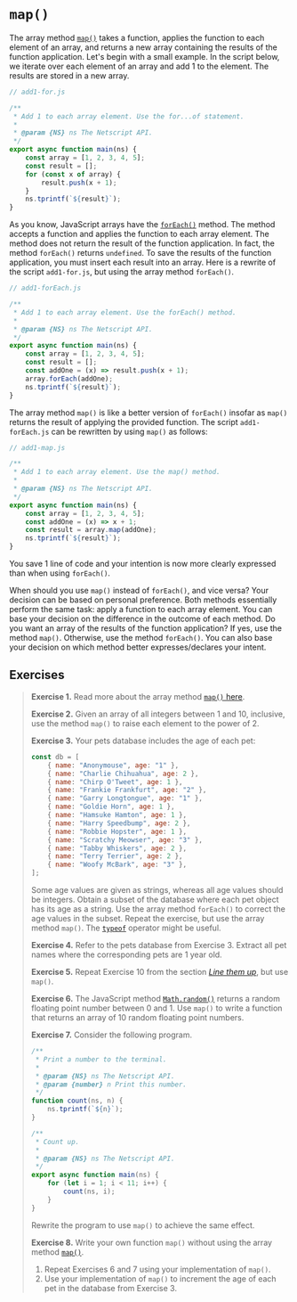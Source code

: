 # `map()`

The array method
[`map()`](https://developer.mozilla.org/en-US/docs/Web/JavaScript/Reference/Global_Objects/Array/map)
takes a function, applies the function to each element of an array, and returns
a new array containing the results of the function application. Let's begin with
a small example. In the script below, we iterate over each element of an array
and add 1 to the element. The results are stored in a new array.

```js
// add1-for.js

/**
 * Add 1 to each array element. Use the for...of statement.
 *
 * @param {NS} ns The Netscript API.
 */
export async function main(ns) {
    const array = [1, 2, 3, 4, 5];
    const result = [];
    for (const x of array) {
        result.push(x + 1);
    }
    ns.tprintf(`${result}`);
}
```

As you know, JavaScript arrays have the
[`forEach()`](https://developer.mozilla.org/en-US/docs/Web/JavaScript/Reference/Global_Objects/Array/forEach)
method. The method accepts a function and applies the function to each array
element. The method does not return the result of the function application. In
fact, the method `forEach()` returns `undefined`. To save the results of the
function application, you must insert each result into an array. Here is a
rewrite of the script `add1-for.js`, but using the array method `forEach()`.

```js
// add1-forEach.js

/**
 * Add 1 to each array element. Use the forEach() method.
 *
 * @param {NS} ns The Netscript API.
 */
export async function main(ns) {
    const array = [1, 2, 3, 4, 5];
    const result = [];
    const addOne = (x) => result.push(x + 1);
    array.forEach(addOne);
    ns.tprintf(`${result}`);
}
```

The array method `map()` is like a better version of `forEach()` insofar as
`map()` returns the result of applying the provided function. The script
`add1-forEach.js` can be rewritten by using `map()` as follows:

```js
// add1-map.js

/**
 * Add 1 to each array element. Use the map() method.
 *
 * @param {NS} ns The Netscript API.
 */
export async function main(ns) {
    const array = [1, 2, 3, 4, 5];
    const addOne = (x) => x + 1;
    const result = array.map(addOne);
    ns.tprintf(`${result}`);
}
```

You save 1 line of code and your intention is now more clearly expressed than
when using `forEach()`.

When should you use `map()` instead of `forEach()`, and vice versa? Your
decision can be based on personal preference. Both methods essentially perform
the same task: apply a function to each array element. You can base your
decision on the difference in the outcome of each method. Do you want an array
of the results of the function application? If yes, use the method `map()`.
Otherwise, use the method `forEach()`. You can also base your decision on which
method better expresses/declares your intent.

<!-- ====================================================================== -->

## Exercises

> **Exercise 1.** Read more about the array method
> [`map()` here](https://developer.mozilla.org/en-US/docs/Web/JavaScript/Reference/Global_Objects/Array/map).
>
> **Exercise 2.** Given an array of all integers between 1 and 10, inclusive,
> use the method `map()` to raise each element to the power of 2.
>
> **Exercise 3.** Your pets database includes the age of each pet:
>
> ```js
> const db = [
>     { name: "Anonymouse", age: "1" },
>     { name: "Charlie Chihuahua", age: 2 },
>     { name: "Chirp O'Tweet", age: 1 },
>     { name: "Frankie Frankfurt", age: "2" },
>     { name: "Garry Longtongue", age: "1" },
>     { name: "Goldie Horn", age: 1 },
>     { name: "Hamsuke Hamton", age: 1 },
>     { name: "Harry Speedbump", age: 2 },
>     { name: "Robbie Hopster", age: 1 },
>     { name: "Scratchy Meowser", age: "3" },
>     { name: "Tabby Whiskers", age: 2 },
>     { name: "Terry Terrier", age: 2 },
>     { name: "Woofy McBark", age: "3" },
> ];
> ```
>
> Some age values are given as strings, whereas all age values should be
> integers. Obtain a subset of the database where each pet object has its age as
> a string. Use the array method `forEach()` to correct the age values in the
> subset. Repeat the exercise, but use the array method `map()`. The
> [`typeof`](https://developer.mozilla.org/en-US/docs/Web/JavaScript/Reference/Operators/typeof)
> operator might be useful.
>
> **Exercise 4.** Refer to the pets database from Exercise 3. Extract all pet
> names where the corresponding pets are 1 year old.
>
> **Exercise 5.** Repeat Exercise 10 from the section
> [_Line them up_](organize.md#line-them-up), but use `map()`.
>
> **Exercise 6.** The JavaScript method
> [`Math.random()`](https://developer.mozilla.org/en-US/docs/Web/JavaScript/Reference/Global_Objects/Math/random)
> returns a random floating point number between 0 and 1. Use `map()` to write a
> function that returns an array of 10 random floating point numbers.
>
> **Exercise 7.** Consider the following program.
>
> ```js
> /**
>  * Print a number to the terminal.
>  *
>  * @param {NS} ns The Netscript API.
>  * @param {number} n Print this number.
>  */
> function count(ns, n) {
>     ns.tprintf(`${n}`);
> }
>
> /**
>  * Count up.
>  *
>  * @param {NS} ns The Netscript API.
>  */
> export async function main(ns) {
>     for (let i = 1; i < 11; i++) {
>         count(ns, i);
>     }
> }
> ```
>
> Rewrite the program to use `map()` to achieve the same effect.
>
> **Exercise 8.** Write your own function `map()` without using the array method
> [`map()`](https://developer.mozilla.org/en-US/docs/Web/JavaScript/Reference/Global_Objects/Array/map).
>
> 1. Repeat Exercises 6 and 7 using your implementation of `map()`.
> 1. Use your implementation of `map()` to increment the age of each pet in the
>    database from Exercise 3.
